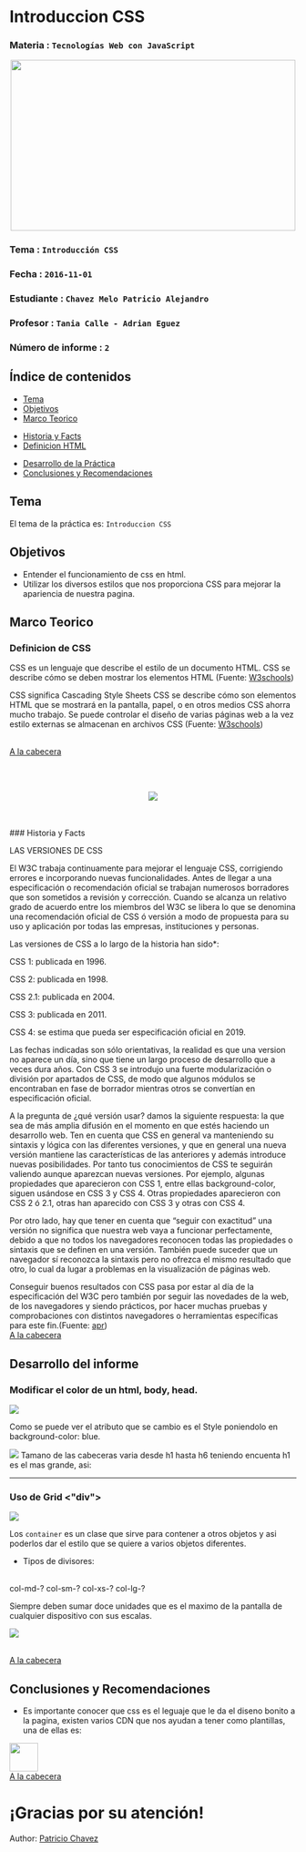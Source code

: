 # Introduccion CSS

### Materia : `Tecnologías Web con JavaScript`

<p align="center">
<img src="http://c3web.com.ar/wp-content/uploads/2016/07/html-css.jpg" width="500" height="300">
</p>

### Tema : `Introducción CSS` 
### Fecha : `2016-11-01`
### Estudiante : `Chavez Melo Patricio Alejandro`
### Profesor : `Tania Calle - Adrian Eguez`
### Número de informe : `2`

<a name="cabecera"></a>
## Índice de contenidos


- <a href="#tema">Tema</a>
- <a href="#objetivos">Objetivos</a>
- <a href="#marco-teorico">Marco Teorico</a>
* <a href="#hist">Historia y Facts</a>
* <a href="#defhtml">Definicion HTML</a>
- <a href="#desarrollo">Desarrollo de la Práctica</a>
- <a href="#conrec">Conclusiones y Recomendaciones</a> 

<a name="tema"></a>
## Tema
El tema de la práctica es: `Introduccion CSS`

<a name="objetivos"></a>
## Objetivos

- Entender el funcionamiento de css en html.
- Utilizar los diversos estilos que nos proporciona CSS para mejorar la apariencia de nuestra pagina.

<a name="marco-teorico"></a>
## Marco Teorico
<a name="defhtml"></a>
### Definicion de CSS

CSS es un lenguaje que describe el estilo de un documento HTML.
CSS se describe cómo se deben mostrar los elementos HTML
(Fuente: [W3schools](http://www.w3schools.com/css/))

CSS significa Cascading Style Sheets
CSS se describe cómo son elementos HTML que se mostrará en la pantalla, papel, o en otros medios
CSS ahorra mucho trabajo. Se puede controlar el diseño de varias páginas web a la vez
estilo externas se almacenan en archivos CSS
(Fuente: [W3schools](http://www.w3schools.com/css/css_intro.asp))

<br>
<a href="#cabecera">A la cabecera</a>

<br><br>
<p align="center">
<img src="http://blogldc.s3.amazonaws.com/wp-content/uploads/2015/07/2015_07_17_LearnCSS.jpg">
</p>
<br><br>
<a name="hist"></a>
### Historia y Facts

LAS VERSIONES DE CSS

El W3C trabaja continuamente para mejorar el lenguaje CSS, corrigiendo errores e incorporando nuevas funcionalidades. Antes de llegar a una especificación o recomendación oficial se trabajan numerosos borradores que son sometidos a revisión y corrección. Cuando se alcanza un relativo grado de acuerdo entre los miembros del W3C se libera lo que se denomina una recomendación oficial de CSS ó versión a modo de propuesta para su uso y aplicación por todas las empresas, instituciones y personas.

Las versiones de CSS a lo largo de la historia han sido*:

CSS 1: publicada en 1996.

CSS 2: publicada en 1998.

CSS 2.1: publicada en 2004.

CSS 3: publicada en 2011.

CSS 4: se estima que pueda ser especificación oficial en 2019.

Las fechas indicadas son sólo orientativas, la realidad es que una version no aparece un día, sino que tiene un largo proceso de desarrollo que a veces dura años. Con CSS 3 se introdujo una fuerte modularización o división por apartados de CSS, de modo que algunos módulos se encontraban en fase de borrador mientras otros se convertían en especificación oficial.

A la pregunta de ¿qué versión usar? damos la siguiente respuesta: la que sea de más amplia difusión en el momento en que estés haciendo un desarrollo web. Ten en cuenta que CSS en general va manteniendo su sintaxis y lógica con las diferentes versiones, y que en general una nueva versión mantiene las características de las anteriores y además introduce nuevas posibilidades. Por tanto tus conocimientos de CSS te seguirán valiendo aunque aparezcan nuevas versiones. Por ejemplo, algunas propiedades que aparecieron con CSS 1, entre ellas background-color, siguen usándose en CSS 3 y CSS 4. Otras propiedades aparecieron con CSS 2 ó 2.1, otras han aparecido con CSS 3 y otras con CSS 4.

Por otro lado, hay que tener en cuenta que “seguir con exactitud” una versión no significa que nuestra web vaya a funcionar perfectamente, debido a que no todos los navegadores reconocen todas las propiedades o sintaxis que se definen en una versión. También puede suceder que un navegador sí reconozca la sintaxis pero no ofrezca el mismo resultado que otro, lo cual da lugar a problemas en la visualización de páginas web.

Conseguir buenos resultados con CSS pasa por estar al día de la especificación del W3C pero también por seguir las novedades de la web, de los navegadores y siendo prácticos, por hacer muchas pruebas y comprobaciones con distintos navegadores o herramientas específicas para este fin.(Fuente: <a href="http://www.aprenderaprogramar.com/index.php?option=com_content&view=article&id=726:versiones-css-algo-de-historia-y-perspectiva-ique-es-el-w3c-recomendaciones-oficiales-cu01022d&catid=75:tutorial-basico-programador-web-css-desde-cero&Itemid=203">apr</a>)
<br>
<a href="#cabecera">A la cabecera</a>


<a name="desarrollo"></a>

## Desarrollo del informe

### Modificar el color de un html, body, head.


<img src="https://github.com/PatricioAlejandro/Tec_Web_Js/blob/html-css/informe/img/Captura%20de%20pantalla%202016-11-01%20a%20las%2016.31.44.png?raw=true">

Como se puede ver el atributo que se cambio es el Style poniendolo en background-color: blue.

<img src="https://github.com/PatricioAlejandro/Tec_Web_Js/blob/html-css/informe/img/Captura%20de%20pantalla%202016-11-01%20a%20las%2016.31.57.png?raw=true">  
Tamano de las cabeceras varia desde h1 hasta h6 teniendo encuenta h1 es el mas grande, asi:


***
### Uso de Grid <"div">
<img src="https://github.com/PatricioAlejandro/Tec_Web_Js/blob/html-css/informe/img/Captura%20de%20pantalla%202016-11-01%20a%20las%2015.46.35.png?raw=true"> 

Los `container` es un clase que sirve para contener a otros objetos y asi poderlos dar el estilo que se quiere a varios objetos diferentes.

- Tipos de divisores:
<br>
col-md-?
col-sm-?
col-xs-?
col-lg-?

Siempre deben sumar doce unidades que es el maximo de la pantalla de cualquier dispositivo con sus escalas.



<img src="https://github.com/PatricioAlejandro/Tec_Web_Js/blob/html-css/informe/img/Captura%20de%20pantalla%202016-11-01%20a%20las%2016.48.17.png?raw=true"> 



<a name="conrec"></a>

<br>
<a href="#cabecera">A la cabecera</a>

## Conclusiones y Recomendaciones

- Es importante conocer que css es el leguaje que le da el diseno bonito a la pagina, existen varios CDN que nos ayudan a tener como plantillas, una de ellas es:<br>
<a href="http://getbootstrap.com" target="_blank">
<img src="https://pkp.sfu.ca/wp-content/uploads/2016/09/bootstrap-logo.png" width="50" height="50">
</a>

<br>
<a href="#cabecera">A la cabecera</a>


# ¡Gracias por su atención!

Author: [Patricio Chavez](https://github.com/PatricioAlejandro)